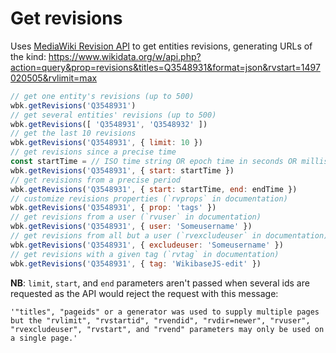 # Get revisions

Uses [MediaWiki Revision API](https://www.mediawiki.org/wiki/API:Revisions) to get entities revisions, generating URLs of the kind: https://www.wikidata.org/w/api.php?action=query&prop=revisions&titles=Q3548931&format=json&rvstart=1497020505&rvlimit=max

```js
// get one entity's revisions (up to 500)
wbk.getRevisions('Q3548931')
// get several entities' revisions (up to 500)
wbk.getRevisions([ 'Q3548931', 'Q3548932' ])
// get the last 10 revisions
wbk.getRevisions('Q3548931', { limit: 10 })
// get revisions since a precise time
const startTime = // ISO time string OR epoch time in seconds OR milliseconds
wbk.getRevisions('Q3548931', { start: startTime })
// get revisions from a precise period
wbk.getRevisions('Q3548931', { start: startTime, end: endTime })
// customize revisions properties (`rvprops` in documentation)
wbk.getRevisions('Q3548931', { prop: 'tags' })
// get revisions from a user (`rvuser` in documentation)
wbk.getRevisions('Q3548931', { user: 'Someusername' })
// get revisions from all but a user (`rvexcludeuser` in documentation)
wbk.getRevisions('Q3548931', { excludeuser: 'Someusername' })
// get revisions with a given tag (`rvtag` in documentation)
wbk.getRevisions('Q3548931', { tag: 'WikibaseJS-edit' })
```

**NB**: `limit`, `start`, and `end` parameters aren't passed when several ids are requested as the API would reject the request with this message:
```
'"titles", "pageids" or a generator was used to supply multiple pages but the "rvlimit", "rvstartid", "rvendid", "rvdir=newer", "rvuser", "rvexcludeuser", "rvstart", and "rvend" parameters may only be used on a single page.'
```
